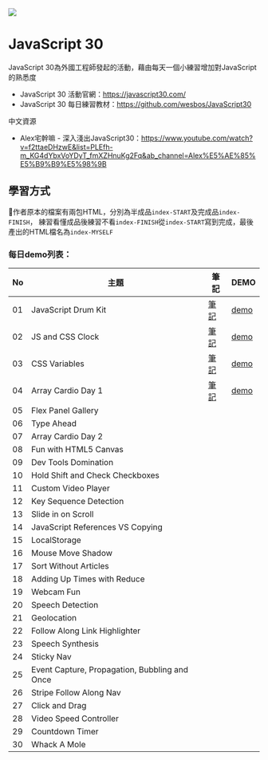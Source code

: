 

<img src="https://camo.githubusercontent.com/07ca65497065dd926bd889c53b7b7652f8ef3cbc4320739cf7ebed3c4d34cb2d/68747470733a2f2f6a61766173637269707433302e636f6d2f696d616765732f4a53332d736f6369616c2d73686172652e706e67">

# JavaScript 30
JavaScript 30為外國工程師發起的活動，藉由每天一個小練習增加對JavaScript的熟悉度

- JavaScript 30 活動官網：https://javascript30.com/
- JavaScript 30 每日練習教材：https://github.com/wesbos/JavaScript30

中文資源
- Alex宅幹嘛 - 深入淺出JavaScript30：https://www.youtube.com/watch?v=f2ttaeDHzwE&list=PLEfh-m_KG4dYbxVoYDyT_fmXZHnuKg2Fq&ab_channel=Alex%E5%AE%85%E5%B9%B9%E5%98%9B


##  學習方式
作者原本的檔案有兩包HTML，分別為半成品`index-START`及完成品`index-FINISH`，
練習看懂成品後練習不看`index-FINISH`從`index-START`寫到完成，最後產出的HTML檔名為`index-MYSELF`

### 每日demo列表：

| No | 主題 | 筆記 | DEMO |
| --- | --- | --- | --- |
| 01 | JavaScript Drum Kit |[筆記](https://github.com/LoKing23/JavaScript30/blob/master/01%20-%20JavaScript%20Drum%20Kit/NOTE.md)  | [demo](https://loking23.github.io/JavaScript30/01%20-%20JavaScript%20Drum%20Kit/index-MYSELF.html)|
| 02 | JS and CSS Clock |[筆記](https://github.com/LoKing23/JavaScript30/blob/master/02%20-%20JS%20and%20CSS%20Clock/NOTE.md)|[demo](https://loking23.github.io/JavaScript30/02%20-%20JS%20and%20CSS%20Clock/index-MYSELF.html) |
| 03 | CSS Variables |[筆記](https://github.com/LoKing23/JavaScript30/blob/master/03%20-%20CSS%20Variables/NOTE.md) |[demo](https://loking23.github.io/JavaScript30/03%20-%20CSS%20Variables/index-MYSELF.html) |
| 04 | Array Cardio Day 1 |[筆記](https://github.com/LoKing23/JavaScript30/blob/master/04%20-%20Array%20Cardio%20Day%201/NOTE.md) |[demo](https://loking23.github.io/JavaScript30/04%20-%20Array%20Cardio%20Day%201/index-MYSELF.html) |
| 05 | Flex Panel Gallery | |  |
| 06 | Type Ahead |  |  |
| 07 | Array Cardio Day 2 |  | |
| 08 | Fun with HTML5 Canvas |  |  |
| 09 | Dev Tools Domination | |  |
| 10 | Hold Shift and Check Checkboxes | | |
| 11 | Custom Video Player || |
| 12 | Key Sequence Detection |  |  |
| 13 | Slide in on Scroll | |  |
| 14 | JavaScript References VS Copying | | |
| 15 | LocalStorage |  |  |
| 16 | Mouse Move Shadow |  |  |
| 17 | Sort Without Articles |  |  |
| 18 | Adding Up Times with Reduce | |  |
| 19 | Webcam Fun |  |  |
| 20 | Speech Detection |  | |
| 21 | Geolocation | |  |
| 22 | Follow Along Link Highlighter | |   |
| 23 | Speech Synthesis | ||
| 24 | Sticky Nav || |
| 25 | Event Capture, Propagation, Bubbling and Once | ||
| 26 | Stripe Follow Along Nav | | |
| 27 | Click and Drag |  | |
| 28 | Video Speed Controller | | |
| 29 | Countdown Timer | |  |
| 30 | Whack A Mole  |  |   |



